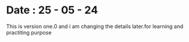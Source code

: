 <h1>Date : 25 - 05 - 24</h1>
<p>This is version one.0 and i am changing the details later.for learning and practiting purpose</p>
